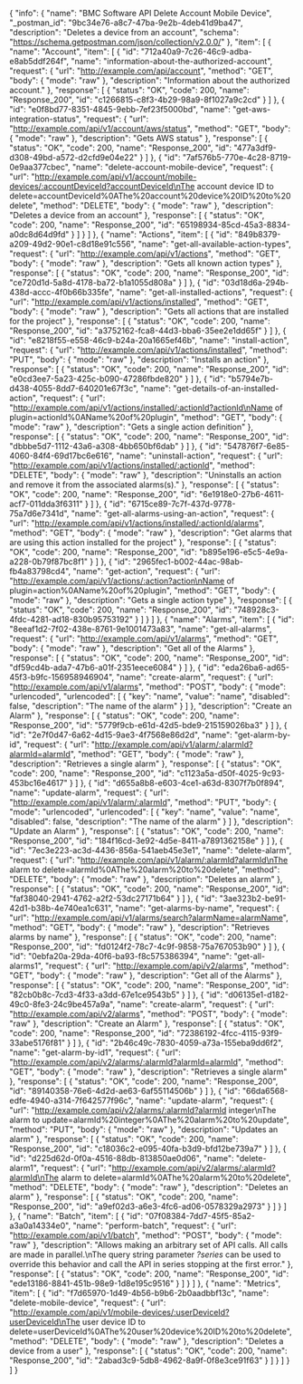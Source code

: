 {
  "info": {
    "name": "BMC Software API Delete Account Mobile Device",
    "_postman_id": "9bc34e76-a8c7-47ba-9e2b-4deb41d9ba47",
    "description": "Deletes a device from an account",
    "schema": "https://schema.getpostman.com/json/collection/v2.0.0/"
  },
  "item": [
    {
      "name": "Account",
      "item": [
        {
          "id": "712a40a9-7c26-46c9-adba-e8ab5ddf264f",
          "name": "information-about-the-authorized-account",
          "request": {
            "url": "http://example.com/api/account",
            "method": "GET",
            "body": {
              "mode": "raw"
            },
            "description": "Information about the authorized account."
          },
          "response": [
            {
              "status": "OK",
              "code": 200,
              "name": "Response_200",
              "id": "c1266815-c8f3-4b29-98a9-8f1027a9c2cd"
            }
          ]
        },
        {
          "id": "e0f8bd77-8351-4845-9ebb-7ef23f5000bd",
          "name": "get-aws-integration-status",
          "request": {
            "url": "http://example.com/api/v1/account/aws/status",
            "method": "GET",
            "body": {
              "mode": "raw"
            },
            "description": "Gets AWS status"
          },
          "response": [
            {
              "status": "OK",
              "code": 200,
              "name": "Response_200",
              "id": "477a3df9-d308-49bd-a572-d2cfd9e04e22"
            }
          ]
        },
        {
          "id": "7af576b5-770e-4c28-8719-0e9aa377cbec",
          "name": "delete-account-mobile-device",
          "request": {
            "url": "http://example.com/api/v1/account/mobile-devices/:accountDeviceId?accountDeviceId\nThe account device ID to delete=accountDeviceId%0AThe%20account%20device%20ID%20to%20delete",
            "method": "DELETE",
            "body": {
              "mode": "raw"
            },
            "description": "Deletes a device from an account"
          },
          "response": [
            {
              "status": "OK",
              "code": 200,
              "name": "Response_200",
              "id": "65198934-85cd-45a3-8834-a0dc8d64d9fd"
            }
          ]
        }
      ]
    },
    {
      "name": "Actions",
      "item": [
        {
          "id": "849b8379-a209-49d2-90e1-c8d18e91c556",
          "name": "get-all-available-action-types",
          "request": {
            "url": "http://example.com/api/v1/actions",
            "method": "GET",
            "body": {
              "mode": "raw"
            },
            "description": "Gets all known action types"
          },
          "response": [
            {
              "status": "OK",
              "code": 200,
              "name": "Response_200",
              "id": "ce720d1d-5a8d-4178-ba72-b1a1055d808a"
            }
          ]
        },
        {
          "id": "03d18d6a-294b-438d-accc-4f0b66b335fe",
          "name": "get-all-installed-actions",
          "request": {
            "url": "http://example.com/api/v1/actions/installed",
            "method": "GET",
            "body": {
              "mode": "raw"
            },
            "description": "Gets all actions that are installed for the project"
          },
          "response": [
            {
              "status": "OK",
              "code": 200,
              "name": "Response_200",
              "id": "a3752162-fca8-44d3-bba6-35ee2e1dd65f"
            }
          ]
        },
        {
          "id": "e8218f55-e558-46c9-b24a-20a1665ef46b",
          "name": "install-action",
          "request": {
            "url": "http://example.com/api/v1/actions/installed",
            "method": "PUT",
            "body": {
              "mode": "raw"
            },
            "description": "Installs an action"
          },
          "response": [
            {
              "status": "OK",
              "code": 200,
              "name": "Response_200",
              "id": "e0cd3ee7-5a23-425c-b090-47286fbde820"
            }
          ]
        },
        {
          "id": "b5794e7b-d438-4055-8dd7-640201e67f3c",
          "name": "get-details-of-an-installed-action",
          "request": {
            "url": "http://example.com/api/v1/actions/installed/:actionId?actionId\nName of plugin=actionId%0AName%20of%20plugin",
            "method": "GET",
            "body": {
              "mode": "raw"
            },
            "description": "Gets a single action definition"
          },
          "response": [
            {
              "status": "OK",
              "code": 200,
              "name": "Response_200",
              "id": "dbbbe5d7-1112-43a6-a308-4bb650bf6dab"
            }
          ]
        },
        {
          "id": "547876f7-6e85-4060-84f4-69d17bc6e616",
          "name": "uninstall-action",
          "request": {
            "url": "http://example.com/api/v1/actions/installed/:actionId",
            "method": "DELETE",
            "body": {
              "mode": "raw"
            },
            "description": "Uninstalls an action and remove it from the associated alarms(s)."
          },
          "response": [
            {
              "status": "OK",
              "code": 200,
              "name": "Response_200",
              "id": "6e1918e0-27b6-4611-acf7-011dda3f6311"
            }
          ]
        },
        {
          "id": "6715ce89-7c7f-437d-9778-75a7d6e7341d",
          "name": "get-all-alarms-using-an-action",
          "request": {
            "url": "http://example.com/api/v1/actions/installed/:actionId/alarms",
            "method": "GET",
            "body": {
              "mode": "raw"
            },
            "description": "Get alarms that are using this action installed for the project"
          },
          "response": [
            {
              "status": "OK",
              "code": 200,
              "name": "Response_200",
              "id": "b895e196-e5c5-4e9a-a228-0b79f87bc8f1"
            }
          ]
        },
        {
          "id": "2965fec1-b002-44ac-98ab-fb4a83798cd4",
          "name": "get-action",
          "request": {
            "url": "http://example.com/api/v1/actions/:action?action\nName of plugin=action%0AName%20of%20plugin",
            "method": "GET",
            "body": {
              "mode": "raw"
            },
            "description": "Gets a single action type"
          },
          "response": [
            {
              "status": "OK",
              "code": 200,
              "name": "Response_200",
              "id": "748928c3-4fdc-4281-ad18-830b95753192"
            }
          ]
        }
      ]
    },
    {
      "name": "Alarms",
      "item": [
        {
          "id": "8eeaf1d2-7f02-438e-8761-9e1001473a83",
          "name": "get-all-alarms",
          "request": {
            "url": "http://example.com/api/v1/alarms",
            "method": "GET",
            "body": {
              "mode": "raw"
            },
            "description": "Get all of the Alarms"
          },
          "response": [
            {
              "status": "OK",
              "code": 200,
              "name": "Response_200",
              "id": "df59cd4b-ada7-47b6-a01f-2351eece6084"
            }
          ]
        },
        {
          "id": "eda26ba6-ad65-45f3-b9fc-156958946904",
          "name": "create-alarm",
          "request": {
            "url": "http://example.com/api/v1/alarms",
            "method": "POST",
            "body": {
              "mode": "urlencoded",
              "urlencoded": [
                {
                  "key": "name",
                  "value": "name",
                  "disabled": false,
                  "description": "The name of the alarm"
                }
              ]
            },
            "description": "Create an Alarm"
          },
          "response": [
            {
              "status": "OK",
              "code": 200,
              "name": "Response_200",
              "id": "5779f9cb-e61d-42d5-bde9-215159026ba3"
            }
          ]
        },
        {
          "id": "2e7f0d47-6a62-4d15-9ae3-4f7568e86d2d",
          "name": "get-alarm-by-id",
          "request": {
            "url": "http://example.com/api/v1/alarm/:alarmId?alarmId=alarmId",
            "method": "GET",
            "body": {
              "mode": "raw"
            },
            "description": "Retrieves a single alarm"
          },
          "response": [
            {
              "status": "OK",
              "code": 200,
              "name": "Response_200",
              "id": "c1123a5a-d50f-4025-9c93-453bc16e4617"
            }
          ]
        },
        {
          "id": "d655a8b8-e603-4ce1-a63d-8307f7b0f894",
          "name": "update-alarm",
          "request": {
            "url": "http://example.com/api/v1/alarm/:alarmId",
            "method": "PUT",
            "body": {
              "mode": "urlencoded",
              "urlencoded": [
                {
                  "key": "name",
                  "value": "name",
                  "disabled": false,
                  "description": "The name of the alarm"
                }
              ]
            },
            "description": "Update an Alarm"
          },
          "response": [
            {
              "status": "OK",
              "code": 200,
              "name": "Response_200",
              "id": "184f16cd-3e92-4d5e-8411-a7891362158e"
            }
          ]
        },
        {
          "id": "7ec3e223-ac3d-4436-856a-541aeb45e3e1",
          "name": "delete-alarm",
          "request": {
            "url": "http://example.com/api/v1/alarm/:alarmId?alarmId\nThe alarm to delete=alarmId%0AThe%20alarm%20to%20delete",
            "method": "DELETE",
            "body": {
              "mode": "raw"
            },
            "description": "Deletes an alarm"
          },
          "response": [
            {
              "status": "OK",
              "code": 200,
              "name": "Response_200",
              "id": "faf38040-2941-4762-a2f2-53dc27171b64"
            }
          ]
        },
        {
          "id": "3ae323b2-be91-42d1-b38b-4e740ea1c631",
          "name": "get-alarms-by-name",
          "request": {
            "url": "http://example.com/api/v1/alarms/search?alarmName=alarmName",
            "method": "GET",
            "body": {
              "mode": "raw"
            },
            "description": "Retrieves alarms by name"
          },
          "response": [
            {
              "status": "OK",
              "code": 200,
              "name": "Response_200",
              "id": "fd0124f2-78c7-4c9f-9858-75a767053b90"
            }
          ]
        },
        {
          "id": "0ebfa20a-29da-40f6-ba93-f8c575386394",
          "name": "get-all-alarms1",
          "request": {
            "url": "http://example.com/api/v2/alarms",
            "method": "GET",
            "body": {
              "mode": "raw"
            },
            "description": "Get all of the Alarms"
          },
          "response": [
            {
              "status": "OK",
              "code": 200,
              "name": "Response_200",
              "id": "82cb0b8c-7cd3-4f33-a3dd-67e1ce9543b5"
            }
          ]
        },
        {
          "id": "d06135e1-d182-49c0-8fe3-24c9be457a9a",
          "name": "create-alarm",
          "request": {
            "url": "http://example.com/api/v2/alarms",
            "method": "POST",
            "body": {
              "mode": "raw"
            },
            "description": "Create an Alarm"
          },
          "response": [
            {
              "status": "OK",
              "code": 200,
              "name": "Response_200",
              "id": "72386192-4fcc-4115-93f9-33abe5176f81"
            }
          ]
        },
        {
          "id": "2b46c49c-7830-4059-a73a-155eba9dd6f2",
          "name": "get-alarm-by-id1",
          "request": {
            "url": "http://example.com/api/v2/alarms/:alarmId?alarmId=alarmId",
            "method": "GET",
            "body": {
              "mode": "raw"
            },
            "description": "Retrieves a single alarm"
          },
          "response": [
            {
              "status": "OK",
              "code": 200,
              "name": "Response_200",
              "id": "89140358-76e6-4d2d-ae63-6af55114506b"
            }
          ]
        },
        {
          "id": "66da6568-edfe-4940-a314-7f642577f96c",
          "name": "update-alarm",
          "request": {
            "url": "http://example.com/api/v2/alarms/:alarmId?alarmId integer\nThe alarm to update=alarmId%20integer%0AThe%20alarm%20to%20update",
            "method": "PUT",
            "body": {
              "mode": "raw"
            },
            "description": "Updates an alarm"
          },
          "response": [
            {
              "status": "OK",
              "code": 200,
              "name": "Response_200",
              "id": "c18036c2-e095-40fa-b3d9-bfd12be739a7"
            }
          ]
        },
        {
          "id": "d225d62d-0f0a-4516-88db-813850ae0d06",
          "name": "delete-alarm1",
          "request": {
            "url": "http://example.com/api/v2/alarms/:alarmId?alarmId\nThe alarm to delete=alarmId%0AThe%20alarm%20to%20delete",
            "method": "DELETE",
            "body": {
              "mode": "raw"
            },
            "description": "Deletes an alarm"
          },
          "response": [
            {
              "status": "OK",
              "code": 200,
              "name": "Response_200",
              "id": "a9ef02d3-a6e3-4fc6-ad06-0578329a2973"
            }
          ]
        }
      ]
    },
    {
      "name": "Batch",
      "item": [
        {
          "id": "07f08384-7dd7-45f5-85a2-a3a0a14334e0",
          "name": "perform-batch",
          "request": {
            "url": "http://example.com/api/v1/batch",
            "method": "POST",
            "body": {
              "mode": "raw"
            },
            "description": "Allows making an arbitrary set of API calls.    All calls are made in parallel.\nThe query string parameter <em>?series</em> can be used to override this behavior and call the API in series stopping at the first error."
          },
          "response": [
            {
              "status": "OK",
              "code": 200,
              "name": "Response_200",
              "id": "ede13186-8841-451b-98e9-1d8e195c9516"
            }
          ]
        }
      ]
    },
    {
      "name": "Metrics",
      "item": [
        {
          "id": "f7d65970-1d49-4b56-b9b6-2b0aadbbf13c",
          "name": "delete-mobile-device",
          "request": {
            "url": "http://example.com/api/v1/mobile-devices/:userDeviceId?userDeviceId\nThe user device ID to delete=userDeviceId%0AThe%20user%20device%20ID%20to%20delete",
            "method": "DELETE",
            "body": {
              "mode": "raw"
            },
            "description": "Deletes a device from a user"
          },
          "response": [
            {
              "status": "OK",
              "code": 200,
              "name": "Response_200",
              "id": "2abad3c9-5db8-4962-8a9f-0f8e3ce91f63"
            }
          ]
        }
      ]
    }
  ]
}